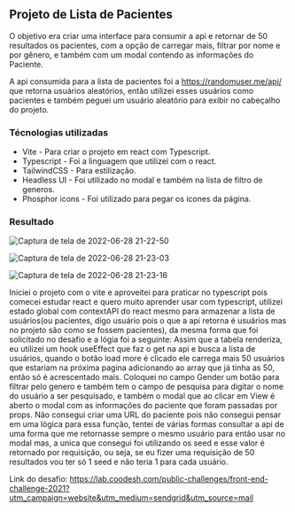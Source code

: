 ## Projeto de Lista de Pacientes

O objetivo era criar uma interface para consumir a api e retornar de 50 resultados os pacientes, com a opção de carregar mais, filtrar por nome e por gênero, e também com um modal contendo as informações do Paciente.

A api consumida para a lista de pacientes foi a https://randomuser.me/api/ que retorna usuários aleatórios, então utilizei esses usuários como pacientes e também peguei um usuário aleatório para exibir no cabeçalho do projeto.

### Técnologias utilizadas

* Vite - Para criar o projeto em react com Typescript.
* Typescript - Foi a linguagem que utilizei com o react.
* TailwindCSS - Para estilização.
* Headless UI - Foi utilizado no modal e também na lista de filtro de generos.
* Phosphor icons - Foi utilizado para pegar os icones da página.

### Resultado

![Captura de tela de 2022-06-28 21-22-50](https://user-images.githubusercontent.com/80429145/176325725-744bd045-cd02-4f18-91f1-6ec9a8d2afea.png)

![Captura de tela de 2022-06-28 21-23-03](https://user-images.githubusercontent.com/80429145/176325736-9a380faf-faf3-471f-be85-ddc46bb3db6c.png)

![Captura de tela de 2022-06-28 21-23-16](https://user-images.githubusercontent.com/80429145/176325761-b715b19e-1fbf-4714-a785-94ca42b7c024.png)



Iniciei o projeto com o vite e aproveitei para praticar no typescript pois comecei estudar react e quero muito aprender usar com typescript, utilizei estado global com contextAPI do react mesmo para armazenar a lista de usuários(ou pacientes, digo usuário pois o que a api retorna é usuários mas no projeto são como se fossem pacientes), da mesma forma que foi solicitado no desafio e a lógia foi a seguinte:
Assim que a tabela renderiza, eu utilizei um hook useEffect que faz o get na api e busca a lista de usuários, quando o botão load more é clicado ele carrega mais 50 usuários que estariam na próxima pagina adicionando ao array que já tinha as 50, então só é acrescentado mais. Coloquei no campo Gender um botão para filtrar pelo genero e também tem o campo de pesquisa para digitar o nome do usuário a ser pesquisado, e também o modal que ao clicar em View é aberto o modal com as informações do paciente que foram passadas por props.
Não consegui criar uma URL do paciente pois não consegui pensar em uma lógica para essa função, tentei de várias formas consultar a api de uma forma que me retornasse sempre o mesmo usuário para então usar no modal mas, a unica que consegui foi utilizando os seed e esse valor é retornado por requisição, ou seja, se eu fizer uma requisição de 50 resultados vou ter só 1 seed e não teria 1 para cada usuário.

Link do desafio: https://lab.coodesh.com/public-challenges/front-end-challenge-2021?utm_campaign=website&utm_medium=sendgrid&utm_source=mail
